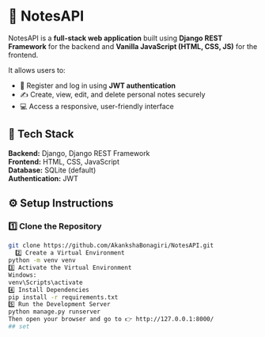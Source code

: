 # 📝 NotesAPI

NotesAPI is a **full-stack web application** built using **Django REST Framework** for the backend and **Vanilla JavaScript (HTML, CSS, JS)** for the frontend.

It allows users to:
- 🧍 Register and log in using **JWT authentication**  
- ✍️ Create, view, edit, and delete personal notes securely  
- 💻 Access a responsive, user-friendly interface

## 🚀 Tech Stack

**Backend:** Django, Django REST Framework  
**Frontend:** HTML, CSS, JavaScript  
**Database:** SQLite (default)  
**Authentication:** JWT 

## ⚙️ Setup Instructions

### 1️⃣ Clone the Repository
```bash
git clone https://github.com/AkankshaBonagiri/NotesAPI.git
  2️⃣ Create a Virtual Environment
python -m venv venv
3️⃣ Activate the Virtual Environment
Windows:
venv\Scripts\activate
4️⃣ Install Dependencies
pip install -r requirements.txt
5️⃣ Run the Development Server
python manage.py runserver
Then open your browser and go to 👉 http://127.0.0.1:8000/
## set
